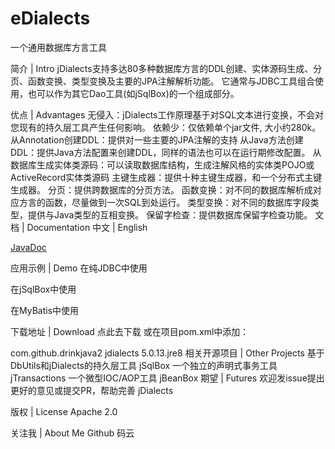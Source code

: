 # eDialects
一个通用数据库方言工具

简介 | Intro
jDialects支持多达80多种数据库方言的DDL创建、实体源码生成、分页、函数变换、类型变换及主要的JPA注解解析功能。
它通常与JDBC工具组合使用，也可以作为其它Dao工具(如jSqlBox)的一个组成部分。

优点 | Advantages
无侵入：jDialects工作原理基于对SQL文本进行变换，不会对您现有的持久层工具产生任何影响。
依赖少：仅依赖单个jar文件, 大小约280k。
从Annotation创建DDL：提供对一些主要的JPA注解的支持
从Java方法创建DDL：提供Java方法配置来创建DDL，同样的语法也可以在运行期修改配置。
从数据库生成实体类源码：可以读取数据库结构，生成注解风格的实体类POJO或ActiveRecord实体类源码
主键生成器：提供十种主键生成器，和一个分布式主键生成器。
分页：提供跨数据库的分页方法。
函数变换：对不同的数据库解析成对应方言的函数，尽量做到一次SQL到处运行。
类型变换：对不同的数据库字段类型，提供与Java类型的互相变换。
保留字检查：提供数据库保留字检查功能。
文档 | Documentation
中文 | English

[JavaDoc](https://search.maven.org/#search%7Cga%7C1%7Ca%3A%22jdialects%22)

应用示例 | Demo
在纯JDBC中使用

在jSqlBox中使用

在MyBatis中使用

下载地址 | Download
点此去下载
或在项目pom.xml中添加：

<dependency>
    <groupId>com.github.drinkjava2</groupId>
    <artifactId>jdialects</artifactId>
    <version>5.0.13.jre8</version>  <!-- 或最新版本 -->
</dependency>
相关开源项目 | Other Projects
基于DbUtils和jDialects的持久层工具 jSqlBox
一个独立的声明式事务工具 jTransactions
一个微型IOC/AOP工具 jBeanBox
期望 | Futures
欢迎发issue提出更好的意见或提交PR，帮助完善 jDialects

版权 | License
Apache 2.0

关注我 | About Me
Github
码云
